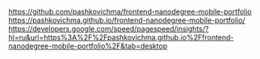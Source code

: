 https://github.com/pashkovichma/frontend-nanodegree-mobile-portfolio
https://pashkovichma.github.io/frontend-nanodegree-mobile-portfolio/
https://developers.google.com/speed/pagespeed/insights/?hl=ru&url=https%3A%2F%2Fpashkovichma.github.io%2Ffrontend-nanodegree-mobile-portfolio%2F&tab=desktop